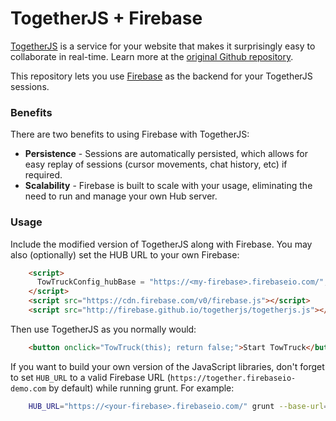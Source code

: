 TogetherJS + Firebase
=====================

[TogetherJS](http://togetherjs.com) is a service for your website that makes it surprisingly easy to collaborate in real-time.
Learn more at the [original Github repository](https://github.com/mozilla/togetherjs).

This repository lets you use <a href="http://firebase.com/" target="_blank">Firebase</a> as the backend for your TogetherJS sessions.

### Benefits
There are two benefits to using Firebase with TogetherJS:

* <strong>Persistence</strong> - Sessions are automatically persisted, which allows for easy replay of sessions (cursor movements, chat history, etc) if required.
* <strong>Scalability</strong> - Firebase is built to scale with your usage, eliminating the need to run and manage your own Hub server.

### Usage
Include the modified version of TogetherJS along with Firebase. You may also
(optionally) set the HUB URL to your own Firebase:

```html
    <script>
      TowTruckConfig_hubBase = "https://<my-firebase>.firebaseio.com/";
    </script>
    <script src="https://cdn.firebase.com/v0/firebase.js"></script>
    <script src="http://firebase.github.io/togetherjs/togetherjs.js"></script>
```

Then use TogetherJS as you normally would:

```html
    <button onclick="TowTruck(this); return false;">Start TowTruck</button>
```

If you want to build your own version of the JavaScript libraries, don't
forget to set `HUB_URL` to a valid Firebase URL (`https://together.firebaseio-demo.com` by default)
while running grunt. For example:

```bash
    HUB_URL="https://<your-firebase>.firebaseio.com/" grunt --base-url="/togetherjs" devwatch
```